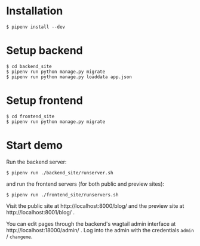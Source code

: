 Installation
====================

```
$ pipenv install --dev
```

Setup backend
====================

```
$ cd backend_site
$ pipenv run python manage.py migrate
$ pipenv run python manage.py loaddata app.json
```

Setup frontend
====================

```
$ cd frontend_site
$ pipenv run python manage.py migrate
```

Start demo
====================

Run the backend server:

```
$ pipenv run ./backend_site/runserver.sh
```

and run the frontend servers (for both public and preview sites):

```
$ pipenv run ./frontend_site/runservers.sh
```

Visit the public site at http://localhost:8000/blog/ and the preview
site at http://localhost:8001/blog/ .

You can edit pages through the backend's wagtail admin interface at
http://localhost:18000/admin/ .
Log into the admin with the credentials `admin` / `changeme`.
